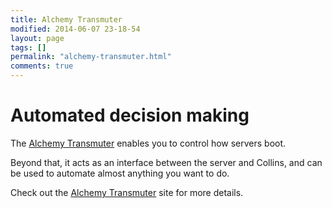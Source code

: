 ```yaml
---
title: Alchemy Transmuter
modified: 2014-06-07 23-18-54
layout: page
tags: []
permalink: "alchemy-transmuter.html"
comments: true
---
```


# Automated decision making

The [Alchemy Transmuter](http://shopify.github.io/alchemy-transmuter-public/) enables you to control how servers boot.

Beyond that, it acts as an interface between the server and Collins, and can be used to automate almost anything you want to do.

Check out the [Alchemy Transmuter](http://shopify.github.io/alchemy-transmuter-public/) site for more details.
